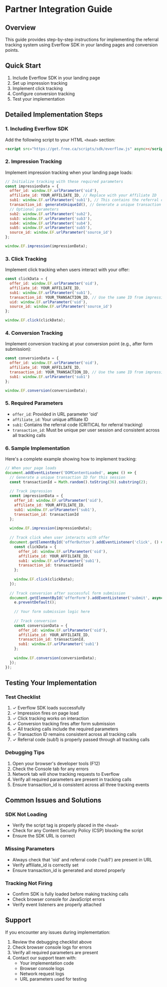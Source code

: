
# Partner Integration Guide

## Overview
This guide provides step-by-step instructions for implementing the referral tracking system using Everflow SDK in your landing pages and conversion points.

## Quick Start
1. Include Everflow SDK in your landing page
2. Set up impression tracking
3. Implement click tracking
4. Configure conversion tracking
5. Test your implementation

## Detailed Implementation Steps

### 1. Including Everflow SDK
Add the following script to your HTML `<head>` section:
```html
<script src="https://get.free.ca/scripts/sdk/everflow.js" async></script>
```

### 2. Impression Tracking
Implement impression tracking when your landing page loads:

```javascript
// Initialize tracking with these required parameters
const impressionData = {
  offer_id: window.EF.urlParameter('oid'),
  affiliate_id: YOUR_AFFILIATE_ID, // Replace with your Affiliate ID
  sub1: window.EF.urlParameter('sub1'), // This contains the referral code
  transaction_id: generateUniqueId(), // Generate a unique transaction ID
  // Optional parameters
  sub2: window.EF.urlParameter('sub2'),
  sub3: window.EF.urlParameter('sub3'),
  sub4: window.EF.urlParameter('sub4'),
  sub5: window.EF.urlParameter('sub5'),
  source_id: window.EF.urlParameter('source_id')
};

window.EF.impression(impressionData);
```

### 3. Click Tracking
Implement click tracking when users interact with your offer:

```javascript
const clickData = {
  offer_id: window.EF.urlParameter('oid'),
  affiliate_id: YOUR_AFFILIATE_ID,
  sub1: window.EF.urlParameter('sub1'),
  transaction_id: YOUR_TRANSACTION_ID, // Use the same ID from impression
  uid: window.EF.urlParameter('uid'),
  source_id: window.EF.urlParameter('source_id')
};

window.EF.click(clickData);
```

### 4. Conversion Tracking
Implement conversion tracking at your conversion point (e.g., after form submission):

```javascript
const conversionData = {
  offer_id: window.EF.urlParameter('oid'),
  affiliate_id: YOUR_AFFILIATE_ID,
  transaction_id: YOUR_TRANSACTION_ID, // Use the same ID from impression/click
  sub1: window.EF.urlParameter('sub1')
};

window.EF.conversion(conversionData);
```

### 5. Required Parameters
- `offer_id`: Provided in URL parameter 'oid'
- `affiliate_id`: Your unique affiliate ID
- `sub1`: Contains the referral code (CRITICAL for referral tracking)
- `transaction_id`: Must be unique per user session and consistent across all tracking calls

### 6. Sample Implementation

Here's a complete example showing how to implement tracking:

```javascript
// When your page loads
document.addEventListener('DOMContentLoaded', async () => {
  // Generate a unique transaction ID for this session
  const transactionId = Math.random().toString(36).substring(2);
  
  // Track impression
  const impressionData = {
    offer_id: window.EF.urlParameter('oid'),
    affiliate_id: YOUR_AFFILIATE_ID,
    sub1: window.EF.urlParameter('sub1'),
    transaction_id: transactionId
  };
  
  window.EF.impression(impressionData);
  
  // Track click when user interacts with offer
  document.getElementById('offerButton').addEventListener('click', () => {
    const clickData = {
      offer_id: window.EF.urlParameter('oid'),
      affiliate_id: YOUR_AFFILIATE_ID,
      sub1: window.EF.urlParameter('sub1'),
      transaction_id: transactionId
    };
    
    window.EF.click(clickData);
  });
  
  // Track conversion after successful form submission
  document.getElementById('offerForm').addEventListener('submit', async (e) => {
    e.preventDefault();
    
    // Your form submission logic here
    
    // Track conversion
    const conversionData = {
      offer_id: window.EF.urlParameter('oid'),
      affiliate_id: YOUR_AFFILIATE_ID,
      transaction_id: transactionId,
      sub1: window.EF.urlParameter('sub1')
    };
    
    window.EF.conversion(conversionData);
  });
});
```

## Testing Your Implementation

### Test Checklist
1. ✓ Everflow SDK loads successfully
2. ✓ Impression fires on page load
3. ✓ Click tracking works on interaction
4. ✓ Conversion tracking fires after form submission
5. ✓ All tracking calls include the required parameters
6. ✓ Transaction ID remains consistent across all tracking calls
7. ✓ Referral code (sub1) is properly passed through all tracking calls

### Debugging Tips
1. Open your browser's developer tools (F12)
2. Check the Console tab for any errors
3. Network tab will show tracking requests to Everflow
4. Verify all required parameters are present in tracking calls
5. Ensure transaction_id is consistent across all three tracking events

## Common Issues and Solutions

### SDK Not Loading
- Verify the script tag is properly placed in the `<head>`
- Check for any Content Security Policy (CSP) blocking the script
- Ensure the SDK URL is correct

### Missing Parameters
- Always check that 'oid' and referral code ('sub1') are present in URL
- Verify affiliate_id is correctly set
- Ensure transaction_id is generated and stored properly

### Tracking Not Firing
- Confirm SDK is fully loaded before making tracking calls
- Check browser console for JavaScript errors
- Verify event listeners are properly attached

## Support
If you encounter any issues during implementation:
1. Review the debugging checklist above
2. Check browser console logs for errors
3. Verify all required parameters are present
4. Contact our support team with:
   - Your implementation code
   - Browser console logs
   - Network request logs
   - URL parameters used for testing

